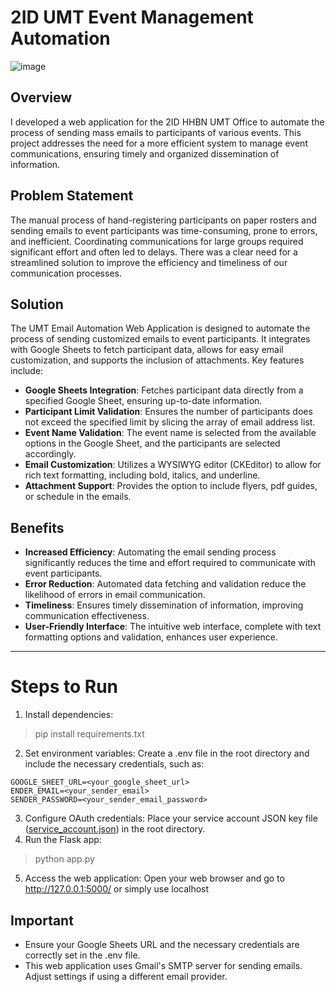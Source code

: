 # 2ID UMT Event Management Automation
![image](https://github.com/user-attachments/assets/ce5bdaf9-8b52-45ed-bd94-658262507918)

## Overview
I developed a web application for the 2ID HHBN UMT Office to automate the process of sending mass emails to participants of various events. This project addresses the need for a more efficient system to manage event communications, ensuring timely and organized dissemination of information.

## Problem Statement
The manual process of hand-registering participants on paper rosters and sending emails to event participants was time-consuming, prone to errors, and inefficient. Coordinating communications for large groups required significant effort and often led to delays. There was a clear need for a streamlined solution to improve the efficiency and timeliness of our communication processes.

## Solution
The UMT Email Automation Web Application is designed to automate the process of sending customized emails to event participants. It integrates with Google Sheets to fetch participant data, allows for easy email customization, and supports the inclusion of attachments. Key features include:

- **Google Sheets Integration**: Fetches participant data directly from a specified Google Sheet, ensuring up-to-date information.
- **Participant Limit Validation**: Ensures the number of participants does not exceed the specified limit by slicing the array of email address list.
- **Event Name Validation**: The event name is selected from the available options in the Google Sheet, and the participants are selected accordingly.
- **Email Customization**: Utilizes a WYSIWYG editor (CKEditor) to allow for rich text formatting, including bold, italics, and underline.
- **Attachment Support**: Provides the option to include flyers, pdf guides, or schedule in the emails.

## Benefits
- **Increased Efficiency**: Automating the email sending process significantly reduces the time and effort required to communicate with event participants.
- **Error Reduction**: Automated data fetching and validation reduce the likelihood of errors in email communication.
- **Timeliness**: Ensures timely dissemination of information, improving communication effectiveness.
- **User-Friendly Interface**: The intuitive web interface, complete with text formatting options and validation, enhances user experience.

-----

# Steps to Run
1. Install dependencies:
> pip install requirements.txt
2. Set environment variables: Create a .env file in the root directory and include the necessary credentials, such as:
```
GOOGLE_SHEET_URL=<your_google_sheet_url>
ENDER_EMAIL=<your_sender_email>
SENDER_PASSWORD=<your_sender_email_password>
```
3. Configure OAuth credentials: Place your service account JSON key file (<u>service_account.json</u>) in the root directory.
4. Run the Flask app:
> python app.py
5. Access the web application: Open your web browser and go to http://127.0.0.1:5000/ or simply use localhost

## Important
- Ensure your Google Sheets URL and the necessary credentials are correctly set in the .env file.
- This web application uses Gmail's SMTP server for sending emails. Adjust settings if using a different email provider.


